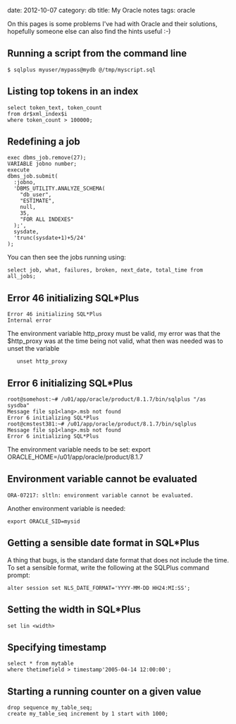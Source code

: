 date:    2012-10-07
category: db
title: My Oracle notes
tags: oracle

On this pages is some problems I've had with Oracle and
their solutions, hopefully someone else can also find the
hints useful :-)

## Running a script from the command line

    $ sqlplus myuser/mypass@mydb @/tmp/myscript.sql


## Listing top tokens in an index

    select token_text, token_count
    from dr$xml_index$i
    where token_count > 100000;


## Redefining a job

    exec dbms_job.remove(27);
    VARIABLE jobno number;
    execute
    dbms_job.submit(
      :jobno,
      'DBMS_UTILITY.ANALYZE_SCHEMA(
        "db_user",
        "ESTIMATE",
        null,
        35,
        "FOR ALL INDEXES"
      );',
      sysdate,
      'trunc(sysdate+1)+5/24'
    );

You can then see the jobs running using:

    select job, what, failures, broken, next_date, total_time from all_jobs;


## Error 46 initializing SQL*Plus

    Error 46 initializing SQL*Plus
    Internal error


The environment variable http_proxy must be valid, my error was that
the $http_proxy was at the time being not valid, what then was needed
was to unset the variable

       unset http_proxy

## Error 6 initializing SQL*Plus

    root@somehost:~# /u01/app/oracle/product/8.1.7/bin/sqlplus "/as sysdba"
    Message file sp1<lang>.msb not found
    Error 6 initializing SQL*Plus
    root@cmstest381:~# /u01/app/oracle/product/8.1.7/bin/sqlplus
    Message file sp1<lang>.msb not found
    Error 6 initializing SQL*Plus


The environment variable needs to be set:
    export ORACLE_HOME=/u01/app/oracle/product/8.1.7


## Environment variable cannot be evaluated

    ORA-07217: sltln: environment variable cannot be evaluated.


Another environment variable is needed:

    export ORACLE_SID=mysid


## Getting a sensible date format in SQL*Plus

A thing that bugs, is the standard date format that
does not include the time. To set a sensible format, write
the following at the SQLPlus command prompt:

    alter session set NLS_DATE_FORMAT='YYYY-MM-DD HH24:MI:SS';


## Setting the width in SQL*Plus
    set lin <width>

## Specifying timestamp

    select * from mytable
    where thetimefield > timestamp'2005-04-14 12:00:00';


## Starting a running counter on a given value

    drop sequence my_table_seq;
    create my_table_seq increment by 1 start with 1000;


